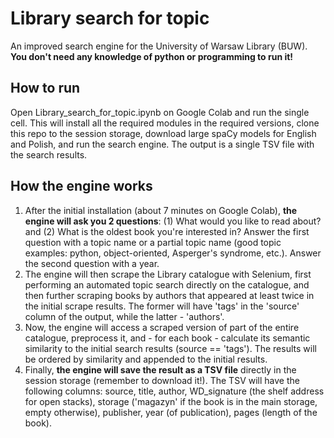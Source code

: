 # Library search for topic

An improved search engine for the University of Warsaw Library (BUW). <b>You don't need any knowledge of python or programming to run it!</b>

<h2>How to run</h2>
Open Library_search_for_topic.ipynb on Google Colab and run the single cell. This will install all the required modules in the required versions, clone this repo to the session storage, download large spaCy models for English and Polish, and run the search engine. The output is a single TSV file with the search results.

<h2>How the engine works</h2>
<ol>
<li>After the initial installation (about 7 minutes on Google Colab), <b>the engine will ask you 2 questions</b>: (1) What would you like to read about? and (2) What is the oldest book you're interested in? Answer the first question with a topic name or a partial topic name (good topic examples: python, object-oriented, Asperger's syndrome, etc.). Answer the second question with a year.</li>
<li>The engine will then scrape the Library catalogue with Selenium, first performing an automated topic search directly on the catalogue, and then further scraping books by authors that appeared at least twice in the initial scrape results. The former will have 'tags' in the 'source' column of the output, while the latter - 'authors'.</li>
<li>Now, the engine will access a scraped version of part of the entire catalogue, preprocess it, and - for each book - calculate its semantic similarity to the initial search results (source == 'tags'). The results will be ordered by similarity and appended to the initial results.</li>
<li>Finally, <b>the engine will save the result as a TSV file</b> directly in the session storage (remember to download it!). The TSV will have the following columns: source, title, author, WD_signature (the shelf address for open stacks), storage ('magazyn' if the book is in the main storage, empty otherwise), publisher, year (of publication), pages (length of the book).</li>
  </ol>
